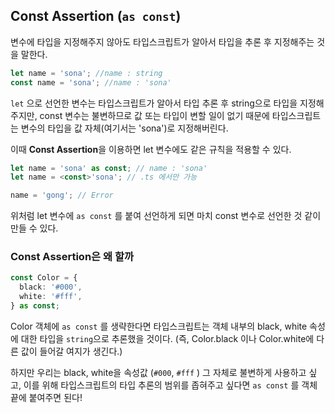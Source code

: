 ## Const Assertion (`as const`)

변수에 타입을 지정해주지 않아도 타입스크립트가 알아서 타입을 추론 후 지정해주는 것을 말한다.

```typescript
let name = 'sona'; //name : string
const name = 'sona'; //name : 'sona'
```

`let` 으로 선언한 변수는 타입스크립트가 알아서 타입 추론 후 string으로 타입을 지정해주지만, const 변수는 불변하므로 값 또는 타입이 변할 일이 없기 때문에 타입스크립트는 변수의 타입을 값 자체(여기서는 'sona')로 지정해버린다.

이때 **Const Assertion**을 이용하면 let 변수에도 같은 규칙을 적용할 수 있다.

```typescript
let name = 'sona' as const; // name : 'sona'
let name = <const>'sona'; // .ts 에서만 가능

name = 'gong'; // Error
```

위처럼 let 변수에 `as const` 를 붙여 선언하게 되면 마치 const 변수로 선언한 것 같이 만들 수 있다.

### Const Assertion은 왜 할까

```typescript
const Color = {
  black: '#000',
  white: '#fff',
} as const;
```

Color 객체에 `as const` 를 생략한다면 타입스크립트는 객체 내부의 black, white 속성에 대한 타입을 `string`으로 추론했을 것이다. (즉, Color.black 이나 Color.white에 다른 값이 들어갈 여지가 생긴다.)

하지만 우리는 black, white을 속성값 (`#000`, `#fff` ) 그 자체로 불변하게 사용하고 싶고, 이를 위해 타입스크립트의 타입 추론의 범위를 좁혀주고 싶다면 `as const` 를 객체 끝에 붙여주면 된다!
